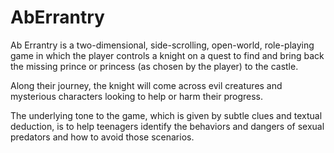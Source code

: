 # AbErrantry

Ab Errantry is a two-dimensional, side-scrolling, open-world, role-playing game in which the player controls a knight on a quest to find and bring back the missing prince or princess (as chosen by the player) to the castle.

Along their journey, the knight will come across evil creatures and mysterious characters looking to help or harm their progress.

The underlying tone to the game, which is given by subtle clues and textual deduction, is to help teenagers identify the behaviors and dangers of sexual predators and how to avoid those scenarios.
